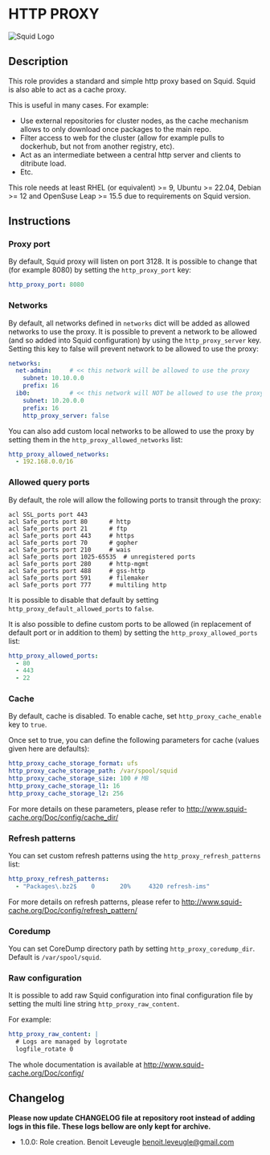 # HTTP PROXY

![Squid Logo](squid_logo.png)

## Description

This role provides a standard and simple http proxy based on Squid.
Squid is also able to act as a cache proxy.

This is useful in many cases. For example:

* Use external repositories for cluster nodes, as the cache mechanism allows to only download once packages to the main repo.
* Filter access to web for the cluster (allow for example pulls to dockerhub, but not from another registry, etc).
* Act as an intermediate between a central http server and clients to ditribute load.
* Etc.

This role needs at least RHEL (or equivalent) >= 9, Ubuntu >= 22.04, Debian >= 12 and OpenSuse Leap >= 15.5 due to requirements on Squid version.

## Instructions

### Proxy port

By default, Squid proxy will listen on port 3128. It is possible to change that (for example 8080) by setting the `http_proxy_port` key:

```yaml
http_proxy_port: 8080
```

### Networks

By default, all networks defined in `networks` dict will be added as allowed networks to use the proxy.
It is possible to prevent a network to be allowed (and so added into Squid configuration) by using the `http_proxy_server` key.
Setting this key to false will prevent network to be allowed to use the proxy:

```yaml
networks:
  net-admin:     # << this network will be allowed to use the proxy
    subnet: 10.10.0.0
    prefix: 16
  ib0:           # << this network will NOT be allowed to use the proxy
    subnet: 10.20.0.0
    prefix: 16
    http_proxy_server: false
```

You can also add custom local networks to be allowed to use the proxy by setting them in the `http_proxy_allowed_networks` list:

```yaml
http_proxy_allowed_networks:
  - 192.168.0.0/16
```

### Allowed query ports

By default, the role will allow the following ports to transit through the proxy:

```
acl SSL_ports port 443
acl Safe_ports port 80		# http
acl Safe_ports port 21		# ftp
acl Safe_ports port 443		# https
acl Safe_ports port 70		# gopher
acl Safe_ports port 210		# wais
acl Safe_ports port 1025-65535	# unregistered ports
acl Safe_ports port 280		# http-mgmt
acl Safe_ports port 488		# gss-http
acl Safe_ports port 591		# filemaker
acl Safe_ports port 777		# multiling http
```

It is possible to disable that default by setting `http_proxy_default_allowed_ports` to `false`.

It is also possible to define custom ports to be allowed (in replacement of default port or in addition to them) by setting the `http_proxy_allowed_ports` list:

```yaml
http_proxy_allowed_ports:
  - 80
  - 443
  - 22
```

### Cache

By default, cache is disabled. To enable cache, set `http_proxy_cache_enable` key to `true`.

Once set to true, you can define the following parameters for cache (values given here are defaults):

```yaml
http_proxy_cache_storage_format: ufs
http_proxy_cache_storage_path: /var/spool/squid
http_proxy_cache_storage_size: 100 # MB
http_proxy_cache_storage_l1: 16
http_proxy_cache_storage_l2: 256
```

For more details on these parameters, please refer to http://www.squid-cache.org/Doc/config/cache_dir/

### Refresh patterns

You can set custom refresh patterns using the `http_proxy_refresh_patterns` list:

```yaml
http_proxy_refresh_patterns:
  - "Packages\.bz2$    0       20%     4320 refresh-ims"
```

For more details on refresh patterns, please refer to http://www.squid-cache.org/Doc/config/refresh_pattern/

### Coredump

You can set CoreDump directory path by setting `http_proxy_coredump_dir`. Default is `/var/spool/squid`.

### Raw configuration

It is possible to add raw Squid configuration into final configuration file by setting the multi line string `http_proxy_raw_content`.

For example:

```yaml
http_proxy_raw_content: |
  # Logs are managed by logrotate
  logfile_rotate 0
```

The whole documentation is available at http://www.squid-cache.org/Doc/config/

## Changelog

**Please now update CHANGELOG file at repository root instead of adding logs in this file.
These logs bellow are only kept for archive.**

* 1.0.0: Role creation. Benoit Leveugle <benoit.leveugle@gmail.com>
